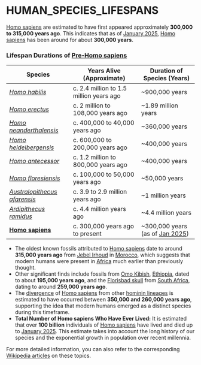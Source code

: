 # HUMAN\_SPECIES\_LIFESPANS

[Homo sapiens](HOMO_SAPIENS.md) are estimated to have first appeared approximately **300,000 to 315,000 years ago**. This indicates that as of [January 2025](JANUARY_2025.md), [Homo sapiens](HOMO_SAPIENS.md) has been around for about **300,000 years**.

### Lifespan Durations of [Pre-Homo sapiens](PRE-HOMO_SAPIENS.md)

| **Species**                                                   | **Years Alive (Approximate)**           | **Duration of Species (Years)**                     |
| ------------------------------------------------------------- | --------------------------------------- | --------------------------------------------------- |
| [_Homo habilis_](HOMO_HABILIS.md)                             | c. 2.4 million to 1.5 million years ago | \~900,000 years                                     |
| [_Homo erectus_](HOMO_ERECTUS.md)                             | c. 2 million to 108,000 years ago       | \~1.89 million years                                |
| [_Homo neanderthalensis_](HOMO_NEANDERTHALENSIS.md)           | c. 400,000 to 40,000 years ago          | \~360,000 years                                     |
| [_Homo heidelbergensis_](HOMO_HEIDELBERGENSIS.md)             | c. 600,000 to 200,000 years ago         | \~400,000 years                                     |
| [_Homo antecessor_](HOMO_ANTECESSOR.md)                       | c. 1.2 million to 800,000 years ago     | \~400,000 years                                     |
| [_Homo floresiensis_](HOMO_FLORESIENSIS.md)                   | c. 100,000 to 50,000 years ago          | \~50,000 years                                      |
| [_Australopithecus afarensis_](AUSTRALOPITHECUS_AFARENSIS.md) | c. 3.9 to 2.9 million years ago         | \~1 million years                                   |
| [_Ardipithecus ramidus_](ARDIPITHECUS_RAMIDUS.md)             | c. 4.4 million years ago                | \~4.4 million years                                 |
| [**Homo sapiens**](HOMO_SAPIENS.md)                           | c. 300,000 years ago to present         | \~300,000 years (as of [Jan 2025](JANUARY_2025.md)) |

* The oldest known fossils attributed to [Homo sapiens](HOMO_SAPIENS.md) date to around **315,000 years ago** from [Jebel Irhoud](JEBEL_IRHDOUD.md) in [Morocco](../../../literary_products/joes_notes/MOROCCO.md), which suggests that modern humans were present in [Africa](AFRICA.md) much earlier than previously thought.
* Other significant finds include fossils from [Omo Kibish](OMO_KIBISH.md), [Ethiopia](../../../literary_products/joes_notes/ETHIOPIA.md), dated to about **195,000 years ago**, and the [Florisbad skull](../../../literary_products/joes_notes/FLORISBAD_SKULL.md) from [South Africa](../../../literary_products/joes_notes/SOUTH_AFRICA.md), dating to around **259,000 years ago**.
* The [divergence](DIVERGENCE.md) of [Homo sapiens](HOMO_SAPIENS.md) from other [hominin lineages](HOMININ_LINEAGES.md) is estimated to have occurred between **350,000 and 260,000 years ago**, supporting the idea that modern humans emerged as a distinct species during this timeframe.
* **Total Number of Homo sapiens Who Have Ever Lived:** It is estimated that over **100 billion** individuals of [Homo sapiens](HOMO_SAPIENS.md) have lived and died up to [January 2025](JANUARY_2025.md). This estimate takes into account the long history of our species and the exponential growth in population over recent millennia.

For more detailed information, you can also refer to the corresponding [Wikipedia articles](https://en.wikipedia.org/wiki/Homo_sapiens) on these topics.
